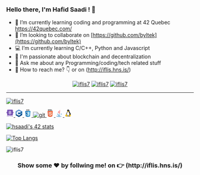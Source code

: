 ### Hello there, I'm Hafid Saadi ! 👋

- 🏫 I’m currently learning coding and programming at 42 Quebec https://42quebec.com/
- 👫 I’m looking to collaborate on [https://github.com/byltek](https://github.com/byltek)
- 💻 I’m currently learning C/C++, Python and Javascript
- 🧲 I'm passionate about blockchain and decentralization
- 💬 Ask me about any Programming/coding/tech related stuff
- 📮 How to reach me? 👇 or on (http://iflis.hns.is/) 

<p align="center">  
<a href="https://twitter.com/iflis7" target="blank"><img align="center" src="https://cdn.jsdelivr.net/npm/simple-icons@3.0.1/icons/twitter.svg" 
alt="iflis7" height="30" width="30" /></a>
<a href="https://fb.com/iflis7.me" target="blank"><img align="center" src="https://cdn.jsdelivr.net/npm/simple-icons@3.0.1/icons/facebook.svg" 
alt="iflis7" height="30" width="30" /></a>
<a href="https://instagram.com/iflis7" target="blank"><img align="center" src="https://cdn.jsdelivr.net/npm/simple-icons@3.0.1/icons/instagram.svg" 
alt="iflis7" height="30" width="30" /></a>
<hr>
<p align="left"> <a href="https://twitter.com/iflis7" target="blank"><img src="https://img.shields.io/twitter/follow/iflis7?logo=twitter&style=for-the-badge" 
alt="iflis7" /></a> </p>

<p align="left"> <a href="https://getbootstrap.com" target="_blank"> 
<img src="https://raw.githubusercontent.com/devicons/devicon/master/icons/bootstrap/bootstrap-plain-wordmark.svg" 
     alt="bootstrap" width="20" height="20"/> </a> <a href="https://www.w3schools.com/cpp/" target="_blank">
<img src="https://raw.githubusercontent.com/devicons/devicon/master/icons/cplusplus/cplusplus-original.svg" 
     alt="cplusplus" width="20" height="20"/> </a> <a href="https://www.w3schools.com/css/" target="_blank">
<img src="https://raw.githubusercontent.com/devicons/devicon/master/icons/css3/css3-original-wordmark.svg" 
     alt="css3" width="20" height="20"/> </a> <a href="https://git-scm.com/" target="_blank"> 
<img src="https://www.vectorlogo.zone/logos/git-scm/git-scm-icon.svg" alt="git" width="20" height="20"/> </a> 
  <a href="https://www.w3.org/html/" target="_blank"> 
    <img src="https://raw.githubusercontent.com/devicons/devicon/master/icons/html5/html5-original-wordmark.svg" 
         alt="html5" width="20" height="20"/> </a> <a href="https://www.java.com" target="_blank"> 
  <img src="https://raw.githubusercontent.com/devicons/devicon/master/icons/java/java-original.svg" 
       alt="java" width="20" height="20"/> </a> <a href="https://www.linux.org/" target="_blank"> 
<img src="https://raw.githubusercontent.com/devicons/devicon/master/icons/linux/linux-original.svg" 
     alt="linux" width="20" height="20"/> </a> <a href="https://www.adobe.com/products/xd.html" target="_blank">
</p>

[![hsaadi's 42 stats](https://badge42.vercel.app/api/v2/cl5s2p211013909jutf782quk/stats?cursusId=21&coalitionId=249)](https://github.com/JaeSeoKim/badge42)
     
[![Top Langs](https://github-readme-stats.vercel.app/api/top-langs/?username=iflis7)](https://github.com/iflis7/github-readme-stats)
<p align="left"> <img src="https://komarev.com/ghpvc/?username=iflis7" alt="iflis7" /> </p>




<h3 style="text-align:center;">Show some ♥ by follwing me! on 👉 (http://iflis.hns.is/) 


